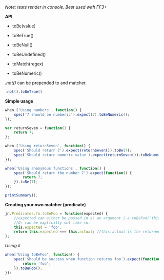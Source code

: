 *Note: tests render in console. Best used with FF3+*
	
**API**

- toBe(value)

- toBeTrue()

- toBeNull()

- toBeUndefined()

- toMatch(regex)

- toBeNumeric()

*.not()* can be prepended to and matcher.

```javascript
.not().toBeTrue()
```

**Simple usage**


```javascript	
when.('Using numbers', function() {
	spec('7 should be numberic').expect(7).toBeNumeric();
});

var returnSeven = function() {
	return 7;
};

when.('Using returnSeven', function() {
	spec('Should return 7').expect(returnSeven()).toBe(7);
	spec('Should return numeric value').expect(returnSeven()).toBeNumeric();
});

when('Using anonymous functions', function() {
	spec('Should return the number 7').expect(function() {
		return 7;
	}).toBe(7);
}):

printSummary();
```

**Creating your own matcher (predicate)**

```javascript
jn.Predicates.fn.toBeFoo = function(expected) {
	//expected can either be passed in as an argument i.e toBeFoo('this is the expected value');
	//Or can be explicitly set like so:
	this.expected = 'foo';
	return this.expected === this.actual; //this.actual is the returned value from the expect function
};
```

*Using it*

```javascript
when('Using toBeFoo', function() {
	spec('Should be success when function returns foo').expect(function() {
		return 'foo';
	}).toBeFoo();
}):
```